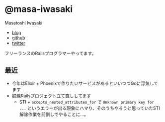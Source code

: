 # @masa-iwasaki

Masatoshi Iwasaki

- [blog](http://blog.sleeprand1year.net/)
- [github](https://github.com/masa-iwasaki)
- [twitter](https://twitter.com/masa_iwasaki)

フリーランスのRailsプログラマーやってます。

## 最近

- 今年はElixir + Phoenixで作りたいサービスがあるといいつつGoに浮気してます
- 脱線Railsプロジェクト立て直ししてます
  - STI + `accepts_nested_attributes_for` で `Unknown primary key for ...` というエラーが出る現象にハマり、そのうちやろうと思っていたSTI解除作業を前倒しでやることに...。
